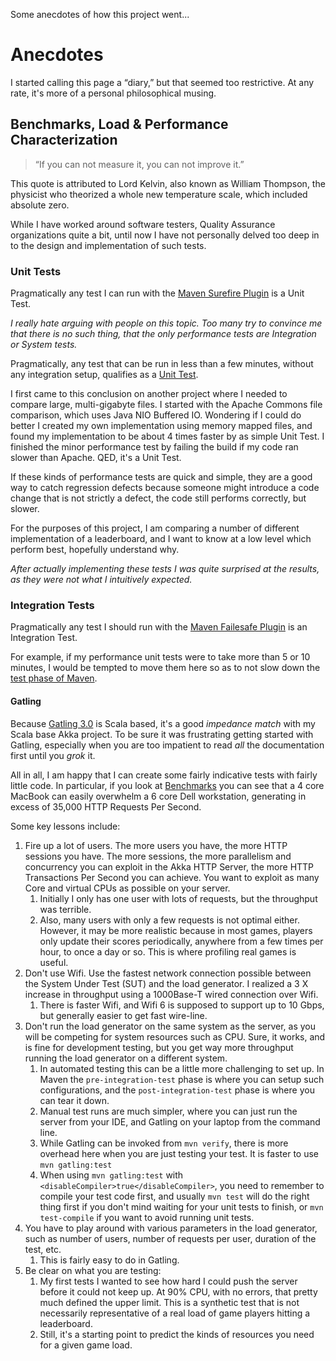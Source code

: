 Some anecdotes of how this project went...

# Anecdotes

I started calling this page a “diary,” but that seemed too restrictive.
At any rate, it's more of a personal philosophical musing.

## Benchmarks, Load & Performance Characterization

> “If you can not measure it, you can not improve it.”

This quote is attributed to Lord Kelvin, also known as William Thompson,
the physicist who theorized a whole new temperature scale, which included
absolute zero.

While I have worked around software testers, Quality Assurance
organizations quite a bit, until now I have not personally delved too
deep in to the design and implementation of such tests.

### Unit Tests

Pragmatically any test I can run with the
[Maven Surefire Plugin](https://maven.apache.org/surefire/maven-surefire-plugin/)
is a Unit Test.

*I really hate arguing with people on this topic. Too many try to
convince me that there is no such thing, that the only performance
tests are Integration or System tests.*

Pragmatically, any test that can be run in less than a few minutes,
without any integration setup, qualifies as a
[Unit Test](https://en.wikipedia.org/wiki/Unit_testing).

I first came to this conclusion on another project where I needed to
compare large, multi-gigabyte files. I started with the Apache
Commons file comparison, which uses Java NIO Buffered IO. Wondering if
I could do better I created my own implementation using memory mapped
files, and found my implementation to be about 4 times faster by as
simple Unit Test. I finished the minor performance test by failing the
build if my code ran slower than Apache. QED, it's a Unit Test.

If these kinds of performance tests are quick and simple, they are a
good way to catch regression defects because someone might introduce
a code change that is not strictly a defect, the code still performs
correctly, but slower.

For the purposes of this project, I am comparing a number of different
implementation of a leaderboard, and I want to know at a low level
which perform best, hopefully understand why.

*After actually implementing these tests I was quite surprised at the
results, as they were not what I intuitively expected.*

### Integration Tests

Pragmatically any test I should run with the
[Maven Failesafe Plugin](https://maven.apache.org/surefire/maven-failsafe-plugin/)
is an Integration Test.

For example, if my performance unit tests were to take more than 5 or 10
minutes, I would be tempted to move them here so as to not slow down the
[test phase of Maven](https://maven.apache.org/guides/introduction/introduction-to-the-lifecycle.html).

#### Gatling

Because [Gatling 3.0](https://gatling.io/docs/3.0/) is Scala based,
it's a good *impedance match* with my Scala base Akka project. To be
sure it was frustrating getting started with Gatling, especially when
you are too impatient to read *all* the documentation first until you
*grok* it.

All in all, I am happy that I can create some fairly indicative tests
with fairly little code. In particular, if you look at
[Benchmarks](BENCHMARKS.md) you can see that a 4 core MacBook can easily
overwhelm a 6 core Dell workstation, generating in excess of 35,000
HTTP Requests Per Second.

Some key lessons include:

1. Fire up a lot of users. The more users you have, the more HTTP
   sessions you have. The more sessions, the more parallelism and
   concurrency you can exploit in the Akka HTTP Server, the more
   HTTP Transactions Per Second you can achieve. You want to exploit
   as many Core and virtual CPUs as possible on your server.
   1. Initially I only has one user with lots of requests, but the
      throughput was terrible.
   1. Also, many users with only a few requests is not optimal either.
      However, it may be more realistic because in most games, players
      only update their scores periodically, anywhere from a few times
      per hour, to once a day or so. This is where profiling real
      games is useful.
1. Don't use Wifi. Use the fastest network connection possible between
   the System Under Test (SUT) and the load generator. I realized
   a 3 X increase in throughput using a 1000Base-T wired connection
   over Wifi.
   1. There is faster Wifi, and Wifi 6 is supposed to support up to
      10 Gbps, but generally easier to get fast wire-line.
1. Don't run the load generator on the same system as the server, as
   you will be competing for system resources such as CPU. Sure, it
   works, and is fine for development testing, but you get way more
   throughput running the load generator on a different system.
   1. In automated testing this can be a little more challenging to
      set up. In Maven the `pre-integration-test` phase is where you
      can setup such configurations, and the `post-integration-test`
      phase is where you can tear it down.
   1. Manual test runs are much simpler, where you can just run the
      server from your IDE, and Gatling on your laptop from the
      command line.
   1. While Gatling can be invoked from `mvn verify`, there is more
      overhead here when you are just testing your test. It is faster
      to use `mvn gatling:test`
   1. When using `mvn gatling:test` with 
      `<disableCompiler>true</disableCompiler>`, you need to remember
      to compile your test code first, and usually `mvn test` will
      do the right thing first if you don't mind waiting for your
      unit tests to finish, or `mvn test-compile` if you want to
      avoid running unit tests.
1. You have to play around with various parameters in the load generator,
   such as number of users, number of requests per user, duration of
   the test, etc.
   1. This is fairly easy to do in Gatling.
1. Be clear on what you are testing:
   1. My first tests I wanted to see how hard I could push the server
      before it could not keep up. At 90% CPU, with no errors, that
      pretty much defined the upper limit. This is a synthetic test
      that is not necessarily representative of a real load of game
      players hitting a leaderboard.
   1. Still, it's a starting point to predict the kinds of resources
      you need for a given game load.

